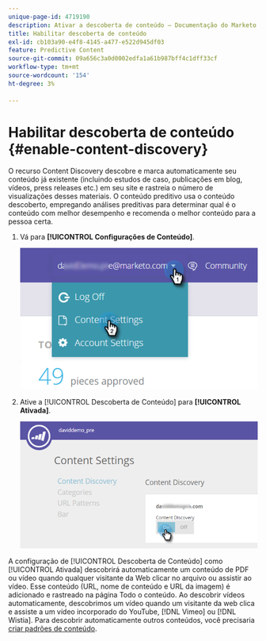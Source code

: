 ```yaml
---
unique-page-id: 4719190
description: Ativar a descoberta de conteúdo — Documentação do Marketo — Documentação do produto
title: Habilitar descoberta de conteúdo
exl-id: cb103a90-e4f8-4145-a477-e522d945df03
feature: Predictive Content
source-git-commit: 09a656c3a0d0002edfa1a61b987bff4c1dff33cf
workflow-type: tm+mt
source-wordcount: '154'
ht-degree: 3%

---
```


# Habilitar descoberta de conteúdo {#enable-content-discovery}

O recurso Content Discovery descobre e marca automaticamente seu conteúdo já existente (incluindo estudos de caso, publicações em blog, vídeos, press releases etc.) em seu site e rastreia o número de visualizações desses materiais.  O conteúdo preditivo usa o conteúdo descoberto, empregando análises preditivas para determinar qual é o conteúdo com melhor desempenho e recomenda o melhor conteúdo para a pessoa certa.

1. Vá para **[!UICONTROL Configurações de Conteúdo]**.

   ![](assets/settings-dropdown-hand.png)

1. Ative a [!UICONTROL Descoberta de Conteúdo] para **[!UICONTROL Ativada]**.

   ![](assets/content-discovery-on-hand.png)

A configuração de [!UICONTROL Descoberta de Conteúdo] como [!UICONTROL Ativada] descobrirá automaticamente um conteúdo de PDF ou vídeo quando qualquer visitante da Web clicar no arquivo ou assistir ao vídeo. Esse conteúdo (URL, nome de conteúdo e URL da imagem) é adicionado e rastreado na página Todo o conteúdo. Ao descobrir vídeos automaticamente, descobrimos um vídeo quando um visitante da web clica e assiste a um vídeo incorporado do YouTube, [!DNL Vimeo] ou [!DNL Wistia]. Para descobrir automaticamente outros conteúdos, você precisaria [criar padrões de conteúdo](/help/marketo/product-docs/predictive-content/getting-started/create-content-patterns.md).
